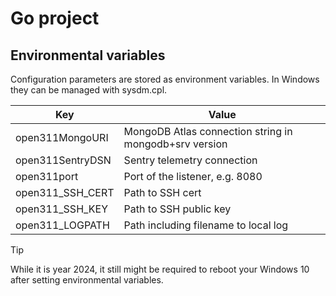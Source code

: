 # Go project

## Environmental variables

Configuration parameters are stored as environment variables. In Windows they can be managed with sysdm.cpl.

| Key | Value |
| --- | --- |
| open311MongoURI | MongoDB Atlas connection string in mongodb+srv version |
| open311SentryDSN | Sentry telemetry connection |
| open311port | Port of the listener, e.g. 8080 |
| open311_SSH_CERT | Path to SSH cert |
| open311_SSH_KEY | Path to SSH public key |
| open311_LOGPATH | Path including filename to local log |


>[!TIP]
>While it is year 2024, it still might be required to reboot your Windows 10 after setting environmental variables. 

